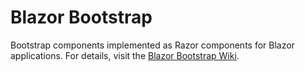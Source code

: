 Blazor Bootstrap
================

Bootstrap components implemented as Razor components for Blazor applications. For details, visit the [Blazor Bootstrap Wiki](https://github.com/MikaBerglund/Blazor-Bootstrap/wiki).

